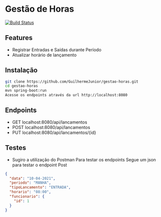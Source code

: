 # Gestão de Horas




[![Build Status](https://travis-ci.org/joemccann/dillinger.svg?branch=master)](https://travis-ci.org/joemccann/dillinger)





## Features

- Registrar Entradas e Saídas durante Período
- Atualizar horário de lançamento


## Instalação





```sh
git clone https://github.com/GuilhermeJunior/gestao-horas.git
cd gestao-horas
mvn spring-boot:run
Acesse os endpoints através da url http://localhost:8080
```


## Endpoints
- GET localhost:8080/api/lancamentos
- POST localhost:8080/api/lancamentos
- PUT localhost:8080/api/lancamentos/{id}

## Testes

- Sugiro a utilização do Postman Para testar os endpoints
Segue um json para testar o endpoint Post
```json
{
  "data": "10-04-2021",
  "periodo": "MANHA",
  "tipoLancamento": "ENTRADA",
  "horario": "08:00",
  "funcionario": {
    "id": 1
  }
}
```


